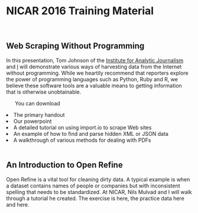 <h1>NICAR 2016 Training Material</h1>
<br>
<h2>Web Scraping Without Programming</h2>
<p> In this presentation, Tom Johnson of the <a href="http://www.analyticjournalism.com/">Institute for Analytic Journalism</a> and <a href="http://www.geb.net">I</a> will demonstrate various ways of harvesting data from the Internet without programming. While we heartily recommend that reporters explore the power of programming languages such as Python, Ruby and R, we believe these software tools are a valuable means to getting information that is otherwise unobtainable.</p>
<ul>You can download</ul>
<li>The primary handout</li>
<li>Our powerpoint</li>
<li>A detailed tutorial on using import.io to scrape Web sites</li>
<li>An example of how to find and parse hidden XML or JSON data</li>
<li>A walkthrough of various methods for dealing with PDFs</li>
</ul>
<br>
<h2>An Introduction to Open Refine</h2>
<p>Open Refine is a vital tool for cleaning dirty data. A typical example is when a dataset contains names of people or companies but with inconsistent spelling that needs to be standardized. At NICAR, Nils Mulvad and I will walk through a tutorial he created. The exercise is here, the practice data here and here.</p>



